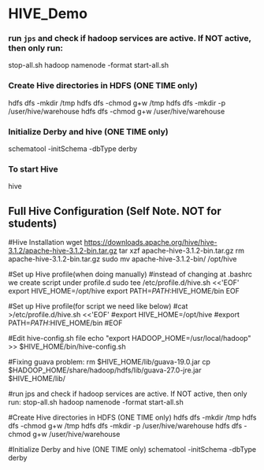 # HIVE_Demo

### run `jps` and check if hadoop services are active. If NOT active, then only run:
stop-all.sh
hadoop namenode -format
start-all.sh

### Create Hive directories in HDFS (ONE TIME only)
hdfs dfs -mkdir /tmp
hdfs dfs -chmod g+w /tmp
hdfs dfs -mkdir -p /user/hive/warehouse
hdfs dfs -chmod g+w /user/hive/warehouse

### Initialize Derby and hive (ONE TIME only)
schematool -initSchema -dbType derby

### To start Hive
hive


## Full Hive Configuration (Self Note. NOT for students)
#Hive Installation
wget https://downloads.apache.org/hive/hive-3.1.2/apache-hive-3.1.2-bin.tar.gz
tar xzf apache-hive-3.1.2-bin.tar.gz
rm apache-hive-3.1.2-bin.tar.gz
sudo mv apache-hive-3.1.2-bin/ /opt/hive


#Set up Hive profile(when doing manually)
#instead of changing at .bashrc we create script under profile.d
sudo tee /etc/profile.d/hive.sh <<'EOF'
export HIVE_HOME=/opt/hive
export PATH=$PATH:$HIVE_HOME/bin
EOF

#Set up Hive profile(for script we  need like below)
#cat >/etc/profile.d/hive.sh <<'EOF'
#export HIVE_HOME=/opt/hive
#export PATH=$PATH:$HIVE_HOME/bin
#EOF

#Edit hive-config.sh file
echo "export HADOOP_HOME=/usr/local/hadoop" >> $HIVE_HOME/bin/hive-config.sh

#Fixing guava problem:
rm $HIVE_HOME/lib/guava-19.0.jar
cp $HADOOP_HOME/share/hadoop/hdfs/lib/guava-27.0-jre.jar $HIVE_HOME/lib/

#run jps and check if hadoop services are active. If NOT active, then only run:
stop-all.sh
hadoop namenode -format
start-all.sh

#Create Hive directories in HDFS (ONE TIME only)
hdfs dfs -mkdir /tmp
hdfs dfs -chmod g+w /tmp
hdfs dfs -mkdir -p /user/hive/warehouse
hdfs dfs -chmod g+w /user/hive/warehouse

#Initialize Derby and hive (ONE TIME only)
schematool -initSchema -dbType derby